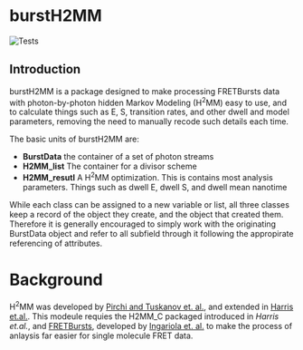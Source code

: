 # burstH2MM

![Tests](https://github.com/harripd/burstH2MM/actions/workflows/Test.yml/badge.svg)

## Introduction

burstH2MM is a package designed to make processing FRETBursts data with photon-by-photon hidden Markov Modeling (H<sup>2</sup>MM) easy to use, and to calculate things such as E, S, transition rates, and other dwell and model parameters, removing the need to manually recode such details each time.

The basic units of burstH2MM are:

- **BurstData** the container of a set of photon streams
- **H2MM_list** The container for a divisor scheme
- **H2MM_resutl** A H<sup>2</sup>MM optimization. This is contains most analysis parameters. Things such as dwell E, dwell S, and dwell mean nanotime

While each class can be assigned to a new variable or list, all three classes keep a record of the object they create, and the object that created them. Therefore it is generally encouraged to simply work with the originating BurstData object and refer to all subfield through it following the appropirate referencing of attributes.

# Background

H<sup>2</sup>MM was developed by [Pirchi and Tuskanov et. al.](https://doi.org/10.1021/acs.jpcb.6b10726), and extended in [Harris et.al.](https://doi.org/10.1038/s41467-022-28632-x). This modeule requies the H2MM_C packaged introduced in *Harris et.al.*, and [FRETBursts](https://fretbursts.readthedocs.io/en/latest/), developed by [Ingariola et. al.](https://doi.org/10.1371/journal.pone.0160716) to make the process of anlaysis far easier for single molecule FRET data.
